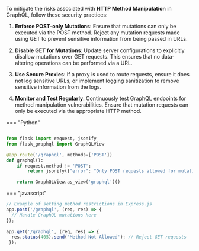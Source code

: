 To mitigate the risks associated with **HTTP Method Manipulation** in GraphQL, follow these security practices:

1. **Enforce POST-only Mutations**: Ensure that mutations can only be executed via the POST method. Reject any mutation requests made using GET to prevent sensitive information from being passed in URLs.
  
2. **Disable GET for Mutations**: Update server configurations to explicitly disallow mutations over GET requests. This ensures that no data-altering operations can be performed via a URL.

3. **Use Secure Proxies**: If a proxy is used to route requests, ensure it does not log sensitive URLs, or implement logging sanitization to remove sensitive information from the logs.

4. **Monitor and Test Regularly**: Continuously test GraphQL endpoints for method manipulation vulnerabilities. Ensure that mutation requests can only be executed via the appropriate HTTP method.

=== "Python"
  ```python

  from flask import request, jsonify
  from flask_graphql import GraphQLView

  @app.route('/graphql', methods=['POST'])
  def graphql():
      if request.method != 'POST':
          return jsonify({"error": "Only POST requests allowed for mutations"}), 405

      return GraphQLView.as_view('graphql')()
  ```
=== "javascript"
  ```javascript
  // Example of setting method restrictions in Express.js
  app.post('/graphql', (req, res) => {
    // Handle GraphQL mutations here
  });
    
  app.get('/graphql', (req, res) => {
    res.status(405).send('Method Not Allowed'); // Reject GET requests
   });
   ```